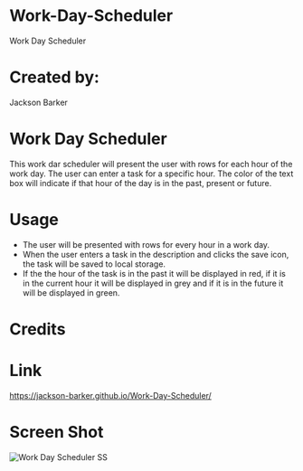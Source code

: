 # Work-Day-Scheduler

Work Day Scheduler

# Created by:

Jackson Barker

# Work Day Scheduler

This work dar scheduler will present the user with rows for each hour of the work day. The user can enter a task for a specific hour. The color of the text box will indicate if that hour of the day is in the past, present or future.

# Usage

- The user will be presented with rows for every hour in a work day.
- When the user enters a task in the description and clicks the save icon, the task will be saved to local storage.
- If the the hour of the task is in the past it will be displayed in red, if it is in the current hour it will be displayed in grey and if it is in the future it will be displayed in green.

# Credits

# Link

https://jackson-barker.github.io/Work-Day-Scheduler/

# Screen Shot

![Work Day Scheduler SS]()
